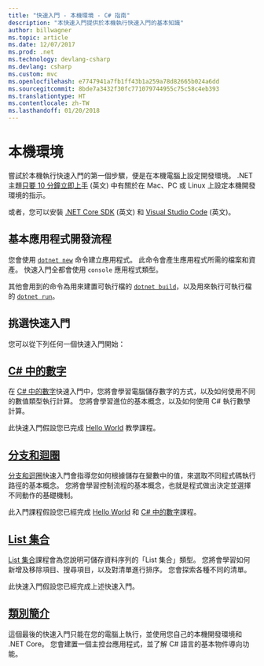 ```yaml
---
title: "快速入門 - 本機環境 - C# 指南"
description: "本快速入門提供於本機執行快速入門的基本知識"
author: billwagner
ms.topic: article
ms.date: 12/07/2017
ms.prod: .net
ms.technology: devlang-csharp
ms.devlang: csharp
ms.custom: mvc
ms.openlocfilehash: e7747941a7fb1ff43b1a259a78d82665b024a6dd
ms.sourcegitcommit: 8bde7a3432f30fc771079744955c75c58c4eb393
ms.translationtype: HT
ms.contentlocale: zh-TW
ms.lasthandoff: 01/20/2018
---
```

# <a name="local-environment"></a>本機環境

嘗試於本機執行快速入門的第一個步驟，便是在本機電腦上設定開發環境。
.NET 主題[只要 10 分鐘立即上手](https://www.microsoft.com/net/core) \(英文\) 中有關於在 Mac、PC 或 Linux 上設定本機開發環境的指示。

或者，您可以安裝 [.NET Core SDK](http://dot.net/core) \(英文\) 和 [Visual Studio Code](https://code.visualstudio.com/) \(英文\)。

## <a name="basic-application-development-flow"></a>基本應用程式開發流程

您會使用 [`dotnet new`](../../core/tools/dotnet-new.md) 命令建立應用程式。 此命令會產生應用程式所需的檔案和資產。 快速入門全都會使用 `console` 應用程式類型。

其他會用到的命令為用來建置可執行檔的 [`dotnet build`](../../core/tools/dotnet-build.md)，以及用來執行可執行檔的 [`dotnet run`](../../core/tools/dotnet-run.md)。

## <a name="pick-your-quickstart"></a>挑選快速入門

您可以從下列任何一個快速入門開始：

## <a name="numbers-in-cnumbers-in-csharp-localmd"></a>[C# 中的數字](numbers-in-csharp-local.md)

在 [C# 中的數字](numbers-in-csharp-local.md)快速入門中，您將會學習電腦儲存數字的方式，以及如何使用不同的數值類型執行計算。 您將會學習進位的基本概念，以及如何使用 C# 執行數學計算。 

此快速入門假設您已完成 [Hello World](hello-world.yml) 教學課程。

## <a name="branches-and-loopsbranches-and-loops-localmd"></a>[分支和迴圈](branches-and-loops-local.md)

[分支和迴圈](branches-and-loops-local.md)快速入門會指導您如何根據儲存在變數中的值，來選取不同程式碼執行路徑的基本概念。 您將會學習控制流程的基本概念，也就是程式做出決定並選擇不同動作的基礎機制。 

此入門課程假設您已經完成 [Hello World](hello-world.yml) 和 [C# 中的數字](numbers-in-csharp-local.md)課程。

## <a name="list-collectionarrays-and-collectionsmd"></a>[List 集合](arrays-and-collections.md)

[List 集合](arrays-and-collections.md)課程會為您說明可儲存資料序列的「List 集合」類型。 您將會學習如何新增及移除項目、搜尋項目，以及對清單進行排序。 您會探索各種不同的清單。 

此快速入門假設您已經完成上述快速入門。

## <a name="introduction-to-classesintroduction-to-classesmd"></a>[類別簡介](introduction-to-classes.md)

這個最後的快速入門只能在您的電腦上執行，並使用您自己的本機開發環境和 .NET Core。
您會建置一個主控台應用程式，並了解 C# 語言的基本物件導向功能。
